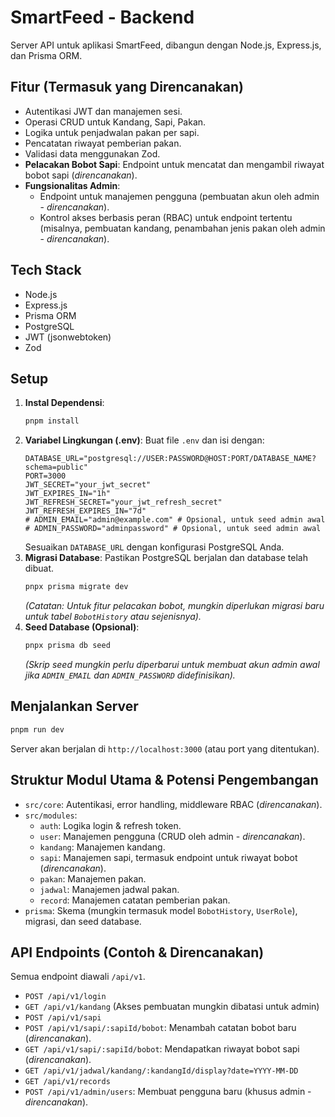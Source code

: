 # SmartFeed - Backend

Server API untuk aplikasi SmartFeed, dibangun dengan Node.js, Express.js, dan Prisma ORM.

## Fitur (Termasuk yang Direncanakan)
- Autentikasi JWT dan manajemen sesi.
- Operasi CRUD untuk Kandang, Sapi, Pakan.
- Logika untuk penjadwalan pakan per sapi.
- Pencatatan riwayat pemberian pakan.
- Validasi data menggunakan Zod.
- **Pelacakan Bobot Sapi**: Endpoint untuk mencatat dan mengambil riwayat bobot sapi (*direncanakan*).
- **Fungsionalitas Admin**:
    - Endpoint untuk manajemen pengguna (pembuatan akun oleh admin - *direncanakan*).
    - Kontrol akses berbasis peran (RBAC) untuk endpoint tertentu (misalnya, pembuatan kandang, penambahan jenis pakan oleh admin - *direncanakan*).

## Tech Stack
- Node.js
- Express.js
- Prisma ORM
- PostgreSQL
- JWT (jsonwebtoken)
- Zod

## Setup
1.  **Instal Dependensi**:
    ```bash
    pnpm install
    ```
2.  **Variabel Lingkungan (.env)**:
    Buat file `.env` dan isi dengan:
    ```env
    DATABASE_URL="postgresql://USER:PASSWORD@HOST:PORT/DATABASE_NAME?schema=public"
    PORT=3000
    JWT_SECRET="your_jwt_secret"
    JWT_EXPIRES_IN="1h"
    JWT_REFRESH_SECRET="your_jwt_refresh_secret"
    JWT_REFRESH_EXPIRES_IN="7d"
    # ADMIN_EMAIL="admin@example.com" # Opsional, untuk seed admin awal
    # ADMIN_PASSWORD="adminpassword" # Opsional, untuk seed admin awal
    ```
    Sesuaikan `DATABASE_URL` dengan konfigurasi PostgreSQL Anda.
3.  **Migrasi Database**:
    Pastikan PostgreSQL berjalan dan database telah dibuat.
    ```bash
    pnpx prisma migrate dev
    ```
    *(Catatan: Untuk fitur pelacakan bobot, mungkin diperlukan migrasi baru untuk tabel `BobotHistory` atau sejenisnya).*
4.  **Seed Database (Opsional)**:
    ```bash
    pnpx prisma db seed
    ```
    *(Skrip seed mungkin perlu diperbarui untuk membuat akun admin awal jika `ADMIN_EMAIL` dan `ADMIN_PASSWORD` didefinisikan).*

## Menjalankan Server
```bash
pnpm run dev
```
Server akan berjalan di `http://localhost:3000` (atau port yang ditentukan).

## Struktur Modul Utama & Potensi Pengembangan
- `src/core`: Autentikasi, error handling, middleware RBAC (*direncanakan*).
- `src/modules`:
    - `auth`: Logika login & refresh token.
    - `user`: Manajemen pengguna (CRUD oleh admin - *direncanakan*).
    - `kandang`: Manajemen kandang.
    - `sapi`: Manajemen sapi, termasuk endpoint untuk riwayat bobot (*direncanakan*).
    - `pakan`: Manajemen pakan.
    - `jadwal`: Manajemen jadwal pakan.
    - `record`: Manajemen catatan pemberian pakan.
- `prisma`: Skema (mungkin termasuk model `BobotHistory`, `UserRole`), migrasi, dan seed database.

## API Endpoints (Contoh & Direncanakan)
Semua endpoint diawali `/api/v1`.
- `POST /api/v1/login`
- `GET /api/v1/kandang` (Akses pembuatan mungkin dibatasi untuk admin)
- `POST /api/v1/sapi`
- `POST /api/v1/sapi/:sapiId/bobot`: Menambah catatan bobot baru (*direncanakan*).
- `GET /api/v1/sapi/:sapiId/bobot`: Mendapatkan riwayat bobot sapi (*direncanakan*).
- `GET /api/v1/jadwal/kandang/:kandangId/display?date=YYYY-MM-DD`
- `GET /api/v1/records`
- `POST /api/v1/admin/users`: Membuat pengguna baru (khusus admin - *direncanakan*).